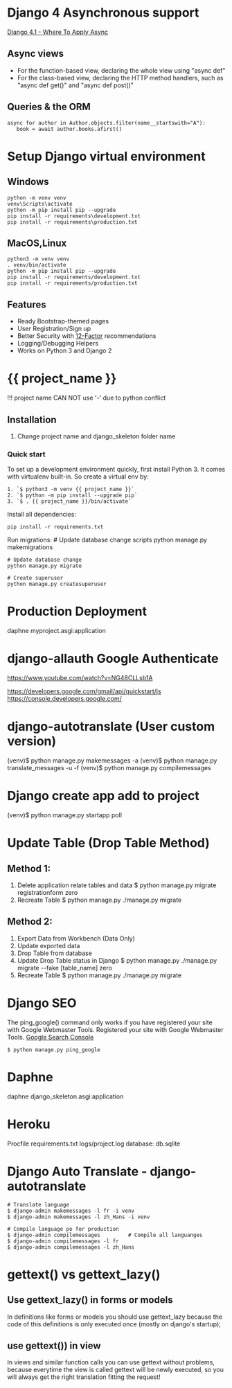 # Django 4 Asynchronous support
[Django 4.1 - Where To Apply Async](https://medium.com/@ivan.slavko.matic.96/django-4-1-where-to-apply-async-c05f29ca2041)
## Async views
* For the function-based view, declaring the whole view using "async def"
* For the class-based view, declaring the HTTP method handlers, such as "async def get()" and "async def post()"

## Queries & the ORM
```
async for author in Author.objects.filter(name__startswith="A"):
   book = await author.books.afirst()
```

# Setup Django virtual environment
## Windows
```
python -m venv venv
venv\Scripts\activate
python -m pip install pip --upgrade
pip install -r requirements\development.txt
pip install -r requirements\production.txt
```
## MacOS,Linux
```
python3 -m venv venv
. venv/bin/activate
python -m pip install pip --upgrade
pip install -r requirements/development.txt
pip install -r requirements/production.txt
```

## Features

* Ready Bootstrap-themed pages
* User Registration/Sign up
* Better Security with [12-Factor](http://12factor.net/) recommendations
* Logging/Debugging Helpers
* Works on Python 3 and Django 2

# {{ project_name }}
!!! project name CAN NOT use '-' due to python conflict

## Installation
1. Change project name and django_skeleton folder name

### Quick start
To set up a development environment quickly, first install Python 3. It
comes with virtualenv built-in. So create a virtual env by:

    1. `$ python3 -m venv {{ project_name }}`
    2. `$ python -m pip install --upgrade pip`
    3. `$ . {{ project_name }}/bin/activate`

Install all dependencies:

    pip install -r requirements.txt

Run migrations:
    # Update database change scripts
    python manage.py makemigrations

    # Update database change
    python manage.py migrate

    # Create superuser
    python manage.py createsuperuser

# Production Deployment
daphne myproject.asgi:application


# django-allauth Google Authenticate
https://www.youtube.com/watch?v=NG48CLLsb1A

https://developers.google.com/gmail/api/quickstart/js
https://console.developers.google.com/

# django-autotranslate (User custom version)
(venv)$ python manage.py makemessages -a
(venv)$ python manage.py translate_messages -u -f
(venv)$ python manage.py compilemessages

# Django create app add to project
(venv)$ python manage.py startapp poll

# Update Table (Drop Table Method)
## Method 1:
1. Delete application relate tables and data
   $ python manage.py migrate registrationform zero
2. Recreate Table
   $ python manage.py ./manage.py migrate

## Method 2:
1. Export Data from Workbench (Data Only)
2. Update exported data
3. Drop Table from database
4. Update Drop Table status in Django
   $ python manage.py ./manage.py migrate --fake [table_name] zero
5. Recreate Table
   $ python manage.py ./manage.py migrate


# Django SEO
The ping_google() command only works if you have registered your site with Google Webmaster Tools.
Registered your site with Google Webmaster Tools.
[Google Search Console](https://www.google.com/webmasters/tools/)
```
$ python manage.py ping_google
```

# Daphne
daphne django_skeleton.asgi:application

# Heroku
Procfile
requirements.txt
logs/project.log
database: db.sqlite


# Django Auto Translate - django-autotranslate
```
# Translate language
$ django-admin makemessages -l fr -i venv
$ django-admin makemessages -l zh_Hans -i venv

# Compile language po for production
$ django-admin compilemessages         # Compile all languanges
$ django-admin compilemessages -l fr
$ django-admin compilemessages -l zh_Hans
```

# gettext() vs gettext_lazy()
## Use gettext_lazy() in forms or models
In definitions like forms or models you should use gettext_lazy because the code of this definitions is only executed once (mostly on django's startup); 

## use gettext()) in view
In views and similar function calls you can use gettext without problems, because everytime the view is called gettext will be newly executed, so you will always get the right translation fitting the request!